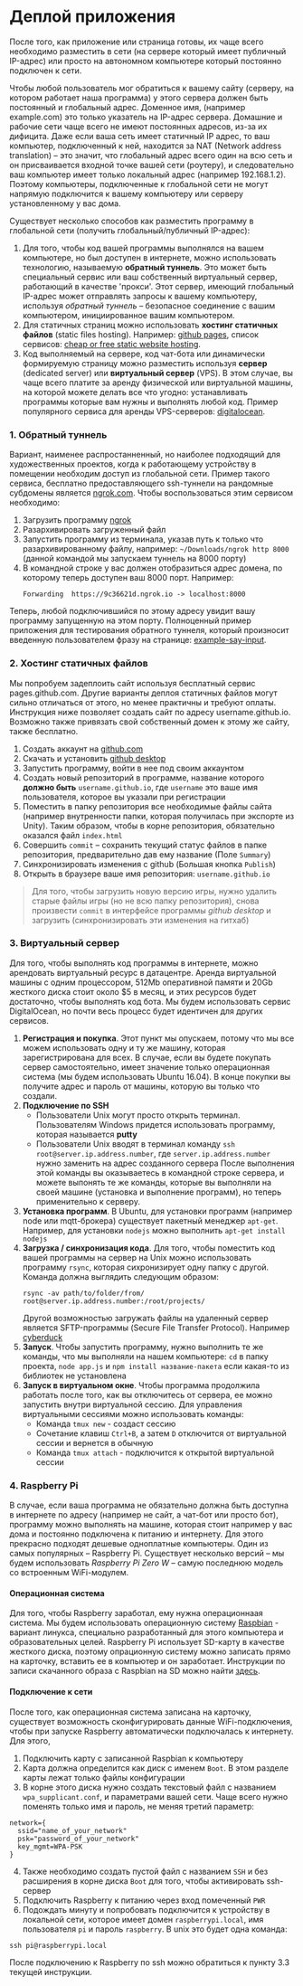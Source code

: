 # Деплой приложения

После того, как приложение или страница готовы, их чаще всего необходимо разместить в сети (на сервере который имеет публичный IP-адрес) или просто на автономном компьютере который постоянно подключен к сети.

Чтобы любой пользователь мог обратиться к вашему сайту (серверу, на котором работает наша программа) у этого сервера должен быть постоянный и глобальный адрес. Доменное имя, (например example.com) это только указатель на IP-адрес сервера. Домашние и рабочие сети чаще всего не имеют постоянных адресов, из-за их дифицита. Даже если ваша сеть имеет статичный IP адрес, то ваш компьютер, подключенный к ней, находится за NAT (Network address translation) – это значит, что глобальный адрес всего один на всю сеть и он присваивается входной точке вашей сети (роутеру), и следовательно ваш компьютер имеет только локальный адрес (например 192.168.1.2). Поэтому компьютеры, подключенные к глобальной сети не могут напрямую подключится к вашему компьютеру или серверу установленному у вас дома.

Существует несколько способов как разместить программу в глобальной сети (получить глобальный/публичный IP-адрес):

1. Для того, чтобы код вашей программы выполнялся на вашем компьютере, но был доступен в интернете, можно использовать технологию, называемую __обратный туннель__. Это может быть специальный сервис или ваш собственный виртуальный сервер, работающий в качестве 'прокси'. Этот сервер, имеющий глобальный IP-адрес может отправлять запросы к вашему компьютеру, используя _обратный туннель_ – безопасное соединение с вашим компьютером, инициированное вашим компьютером.
2. Для статичных страниц можно использовать __хостинг статичных файлов__ (static files hosting). Например: [github pages](https://pages.github.com/), список сервисов: [cheap or free static website hosting](http://alignedleft.com/resources/cheap-web-hosting).
3. Код выполняемый на сервере, код чат-бота или динамически формируемую страницу можно разместить используя __сервер__ (dedicated server) или __виртуальный сервер__ (VPS). В этом случае, вы чаще всего платите за аренду физической или виртуальной машины, на которой можете делать все что угодно: устанавливать программы которые вам нужны и выполнять любой код. Пример популярного сервиса для аренды VPS-серверов: [digitalocean](http://digitalocean.com).


### 1. Обратный туннель

Вариант, наименее распростанненный, но наиболее подходящий для художественных проектов, когда к работающему устройству в помещении необходим доступ из глобальной сети. Пример такого сервиса, бесплатно предоставляющего ssh-туннели на рандомные субдомены является [ngrok.com](https://ngrok.com). Чтобы воспользоваться этим сервисом необходимо:

1. Загрузить программу [ngrok](https://ngrok.com/download)
2. Разархивировать загруженный файл
3. Запустить программу из терминала, указав путь к только что разархивированному файлу, например: `~/Downloads/ngrok http 8000` (данной командой мы запускаем туннель на 8000 порту)
4. В командной строке у вас должен отобразиться адрес домена, по которому теперь доступен ваш 8000 порт. Например:
    ```
    Forwarding  https://9c36621d.ngrok.io -> localhost:8000
    ```

Теперь, любой подключившийся по этому адресу увидит вашу программу запущенную на этом порту. Полноценный пример приложения для тестирования обратного туннеля, который произносит введенную пользователем фразу на странице: [example-say-input](../lesson-04/example-say-input).


### 2. Хостинг статичных файлов

Мы попробуем задеплоить сайт используя бесплатный сервис pages.github.com. Другие варианты деплоя статичных файлов могут сильно отличаться от этого, но менее практичны и требуют оплаты. Инструкция ниже позволяет создать сайт по адресу username.github.io. Возможно также привязать свой собственный домен к этому же сайту, также бесплатно.

1. Создать аккаунт на [github.com](https://github.com)
2. Скачать и установить [github desktop](https://desktop.github.com/)
3. Запустить программу, войти в нее под своим аккаунтом
4. Создать новый репозиторий в программе, название которого __должно быть__ `username.github.io`, где `username` это ваше имя пользователя, которое вы указали при регистрации
5. Поместить в папку репозитория все необходимые файлы сайта (например внутренности папки, которая получилась при экспорте из Unity). Таким образом, чтобы в корне репозитория, обязательно оказался файл `index.html`
6. Совершить `commit` – сохранить текущий статус файлов в папке репозитория, предварительно дав ему название (Поле `Summary`)
7. Синхронизировать изменения с github (Большая кнопка `Publish`)
8. Открыть в браузере ваше имя репозитория: `username.github.io`

> Для того, чтобы загрузить новую версию игры, нужно удалить старые файлы игры (но не всю папку репозитория), снова произвести `commit` в интерфейсе программы _github desktop_ и загрузить (синхронизировать эти изменения на гитхаб)


### 3. Виртуальный сервер

Для того, чтобы выполнять код программы в интернете, можно арендовать виртуальный ресурс в датацентре. Аренда виртуальной машины с одним процессором, 512Mb оперативной памяти и 20Gb жесткого диска стоит около $5 в месяц, и этих ресурсов будет достаточно, чтобы выполнять код бота. Мы будем использовать сервис DigitalOcean, но почти весь процесс будет идентичен для других сервисов.

1. __Регистрация и покупка__. Этот пункт мы опускаем, потому что мы все можем использовать одну и ту же машину, которая зарегистрирована для всех. В случае, если вы будете покупать сервер самостоятельно, имеет значение только операционная система (мы будем использовать Ubuntu 16.04). В конце покупки вы получите адрес и пароль от машины, которую вы только что создали.
2. __Подключение по SSH__
    - Пользователи Unix могут просто открыть терминал. Пользователям Windows придется использовать программу, которая называется __putty__
    - Пользователи Unix вводят в терминал команду `ssh root@server.ip.address.number`, где `server.ip.address.number` нужно заменить на адрес созданного сервера
    После выполнения этой команды вы оказываетесь в командной строке сервера, и можете выпонять те же команды, которые вы выполняли на своей машине (установка и выполнение программ), но теперь применительно к серверу.
3. __Установка программ__. В Ubuntu, для установки программ (например node или mqtt-брокера) существует пакетный менеджер `apt-get`. Например, для установки `nodejs` можно выполнить `apt-get install nodejs`
4. __Загрузка / cинхронизация кода__. Для того, чтобы поместить код вашей программы на сервер на Unix можно использовать программу `rsync`, которая сихронизирует одну папку с другой. Команда должна выглядить следующим образом:
   ```
   rsync -av path/to/folder/from/ root@server.ip.address.number:/root/projects/
   ```
   Другой возможностью загружать файлы на удаленный сервер является SFTP-программы (Secure File Transfer Protocol). Например [cyberduck](https://cyberduck.io/)
5. __Запуск__. Чтобы запустить программу, нужно выполнить те же команды, что мы выполняли на нашем компьютере: `cd` в папку проекта, `node app.js` и `npm install название-пакета` если какая-то из библиотек не установлена
6. __Запуск в виртуальном окне__. Чтобы программа продолжила работать после того, как вы отключитесь от сервера, ее можно запустить внутри виртуальной сессию. Для управления виртуальными сессиями можно использовать команды:
    - Команда `tmux new` - создаст сессию
    - Сочетание клавиш `Ctrl+B`, а затем `D` отключится от виртуальной сессии и вернется в обычную
    - Команда `tmux attach` - подключится к открытой виртуальной сессии


### 4. Raspberry Pi

В случае, если ваша программа не обязательно должна быть доступна в интернете по адресу (например не сайт, а чат-бот или просто бот), программу можно выполнять на машине, которая стоит например у вас дома и постоянно подключена к питанию и интернету. Для этого прекрасно подходят дешевые одноплатные компьютеры. Один из самых популярных – Raspberry Pi. Существует несколько версий – мы будем использовать _Raspberry Pi Zero W_ – самую последнюю модель со встроенным WiFi-модулем.

#### Операционная система

Для того, чтобы Raspberry заработал, ему нужна операционнаая система. Мы будем использовать операционную систему [Raspbian](https://www.raspberrypi.org/downloads/raspbian/) - вариант линукса, специально разработанный для этого компьютера и образовательных целей. Raspberry Pi использует SD-карту в качестве жесткого диска, поэтому опрационную систему можно записать прямо на карточку, вставить ее в компьютер и он заработает. Инструкции по записи скачанного образа с Raspbian на SD можно найти [здесь](https://www.raspberrypi.org/documentation/installation/installing-images/README.md).

#### Подключение к сети

После того, как операционная система записана на карточку, существует возможность сконфигурировать данные WiFi-подключения, чтобы при запуске Raspberry автоматически подключалась к интернету. Для этого,
1. Подключить карту с записанной Raspbian к компьютеру
2. Карта должна определится как диск с именем `Boot`. В этом разделе карты лежат только файлы конфигурации
3. В корне этого диска нужно создать текстовый файл с названием `wpa_supplicant.conf`, и параметрами вашей сети. Чаще всего нужно поменять только имя и пароль, не меняя третий параметр:
```
network={
  ssid="name_of_your_network"
  psk="password_of_your_network"
  key_mgmt=WPA-PSK
}
```
4. Также необходимо создать пустой файл с названием `SSH` и без расширения в корне диска `Boot` для того, чтобы активировать ssh-сервер
5. Подключить Raspberry к питанию через вход помеченный `PWR`
6. Подождать минуту и попробовать подключится к устройству в локальной сети, которое имеет домен `raspberrypi.local`, имя пользователя `pi` и пароль `raspberry`. В unix это будет одна команда:
```
ssh pi@raspberrypi.local
```

После подключению к Raspberry по ssh можно обратиться к пункту 3.3 текущей инструкции.
